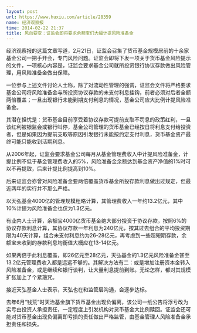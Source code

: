```yaml
---
layout: post
url: https://www.huxiu.com/article/28359
name: 经济观察报
time: 2014-02-22 21:37
title: 风向要变：证监会即将要求余额宝们大幅计提风险准备金
---
```

经济观察报的这篇文章写道，2月21日，证监会召集了货币基金规模居前的十余家基金公司一把手开会，专门风险问题。证监会即将下发一项关于货币基金风险提示的文件，一项核心内容是，证监会要求基金公司就所投资银行协议存款做出风险管理，用风险准备金做出保障。

一位参与上述文件讨论人士称，除了对流动性管理的强调，证监会文件将严格要求基金公司将风险准备金与所投资协议存款的未支付利息挂钩，前者必须对后者全额两倍覆盖；一旦出现银行未能到期支付利息的情况，基金公司应大比例计提风险准备金。

其潜在担忧是：货币基金目前享受着协议存款可提前支取不罚息的政策红利，一旦该红利被银监会或银行叫停，基金公司管理的货币基金已经按日将利息支付给投资者，但是如果因为提前支取等原因引发银行未能按约定支付利息，货币基金资产最终可能只能收到活期利息。

从2006年起，证监会要求基金公司每月从基金管理费收入中计提风险准备金，计提比例不低于基金管理费收入的5%，风险准备金余额达到基金资产净值的1%时可以不再提取，后来计提比例提高到10%。

后来证监会亦曾对风险准备金要两倍覆盖货币基金所投存款利息做出过规定，但最近两年的实行并不那么严格。

以天弘基金4000亿的管理规模粗略计算，其管理费收入一年约13.2亿元，其中10%计提为风险准备金也仅为1.3亿元。

有业内人士计算，余额宝4000亿货币基金绝大部分投资于协议存款，按照6%的协议存款利息计算，其协议存款一年利息为240亿元，按其过去组合的平均投资期限为40天计算，组合未支付利息约为26-28亿元，再考虑到一些超短期存款，余额宝未收到的存款利息均衡值大概应在13-14亿元。

如果两倍于此利息覆盖，即26亿元至28亿元，天弘基金的1.3亿元风险准备金甚至13.2亿元管理费收入都是远远不够的。其解决方法有二：或是增加注册资本金转入风险准备金，或是继续和银行谈判，让大量利息提前到账。无论怎样，都对其规模扩张加上了个紧箍咒。

接近天弘基金人士表示，天弘也在和监管层沟通，会逐步达标。

去年6月“钱荒”时天治基金旗下货币基金出现负偏离，该公司一纸公告将浮亏改为实亏由投资人承担责任，一定程度上引发机构对货币基金大比例赎回。证监会还可能对货币基金出现负偏离即亏损的责任做出严格监管，由基金管理人风险准备金承担责任和损失。

